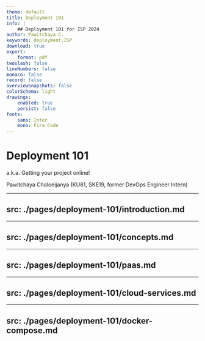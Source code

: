 ```yaml
---
theme: default
title: Deployment 101
info: |
    ## Deployment 101 for ISP 2024
author: Pawitchaya C.
keywords: deployment,ISP
download: true
export:
    format: pdf
twoslash: false
lineNumbers: false
monaco: false
record: false
overviewSnapshots: false
colorSchema: light
drawings:
    enabled: true
    persist: false
fonts:
    sans: Inter
    mono: Fira Code
---
```


# Deployment 101
a.k.a. Getting your project online!

Pawitchaya Chaloeijanya (KU81, SKE19, former DevOps Engineer Intern)

---
src: ./pages/deployment-101/introduction.md
---

---
src: ./pages/deployment-101/concepts.md
---

---
src: ./pages/deployment-101/paas.md
---

---
src: ./pages/deployment-101/cloud-services.md
---

---
src: ./pages/deployment-101/docker-compose.md
---